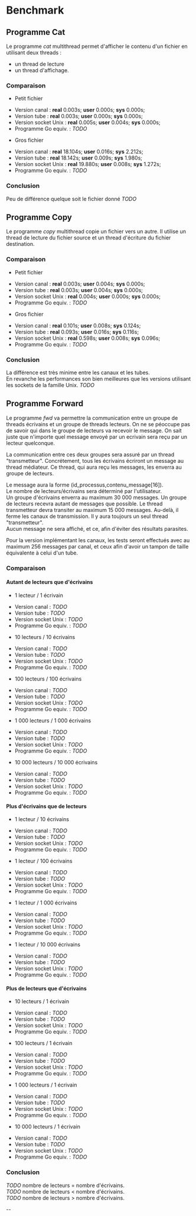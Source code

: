 # Benchmark #

## Programme Cat ##

  Le programme *cat* multithread permet d'afficher le contenu d'un fichier
  en utilisant deux threads :
  - un thread de lecture
  - un thread d'affichage.


### Comparaison ###

- Petit fichier

 * Version canal        : **real** 0.003s; **user**  0.000s; **sys**	0.000s;
 * Version tube         : **real** 0.003s; **user**  0.000s; **sys**	0.000s;
 * Version socket Unix  : **real** 0.005s; **user**  0.004s; **sys**    0.000s;
 * Programme Go equiv.  : *TODO*


- Gros fichier

 * Version canal        : **real** 18.104s; **user**	0.016s; **sys**	2.212s;
 * Version tube         : **real** 18.142s; **user**	0.009s; **sys**	1.980s;
 * Version socket Unix  : **real** 19.880s; **user**    0.008s; **sys** 1.272s;
 * Programme Go equiv.  : *TODO*


### Conclusion ###

Peu de différence quelque soit le fichier donné
*TODO*

## Programme Copy ##

Le programme *copy* multithread copie un fichier vers un autre.
Il utilise un thread de lecture du fichier source et un
thread d'écriture du fichier destination.

### Comparaison ###

- Petit fichier

 * Version canal        : **real** 0.003s; **user**	0.004s; **sys**	0.000s;
 * Version tube         : **real** 0.003s; **user** 0.004s; **sys** 0.000s;
 * Version socket Unix  : **real** 0.004s; **user** 0.000s; **sys** 0.000s;
 * Programme Go equiv.  : *TODO*


- Gros fichier

 * Version canal        : **real** 0.101s; **user**	0.008s; **sys**	0.124s;
 * Version tube         : **real** 0.093s; **user** 0.016s; **sys** 0.116s;
 * Version socket Unix  : **real** 0.598s; **user** 0.008s; **sys** 0.096s;
 * Programme Go equiv.  : *TODO*


### Conclusion ###

La différence est très minime entre les canaux et les tubes.  
En revanche les performances son bien meilleures que
les versions utilisant les sockets de la famille Unix. *TODO*


## Programme Forward ##

  Le programme *fwd* va permettre la communication entre
un groupe de threads écrivains et un groupe de threads lecteurs.
On ne se péoccupe pas de savoir qui dans le groupe de lecteurs va recevoir
le message. On sait juste que n'importe quel message envoyé par un ecrivain
sera reçu par un lecteur quelconque.

La communication entre ces deux groupes sera assuré par un
thread "transmetteur". Concrétement, tous les écrivains écriront un message
au thread médiateur. Ce thread, qui aura reçu les messages,
les enverra au groupe de lecteurs.

Le message aura la forme (id_processus,contenu_message[16]).  
Le nombre de lecteurs/écrivains sera déterminé par l'utilisateur.  
Un groupe d'écrivains enverra au maximum 30 000 messages.
Un groupe de lecteurs recevra autant de messages que possible.
Le thread transmetteur devra transiter au maximum 15 000 messages.
Au-delà, il ferme les canaux de transmission.
Il y aura toujours un seul thread "transmetteur".  
Aucun message ne sera affiché, et ce, afin d'éviter des résultats parasites.

Pour la version implémentant les canaux, les tests seront effectués avec
au maximum 256 messages par canal, et ceux afin d'avoir
un tampon de taille équivalente à celui d'un tube.


### Comparaison ###

#### Autant de lecteurs que d'écrivains ####

 - 1 lecteur / 1 écrivain

 * Version canal        : *TODO*
 * Version tube         : *TODO*
 * Version socket Unix  : *TODO*
 * Programme Go equiv.  : *TODO*

 - 10 lecteurs / 10 écrivains

 * Version canal        : *TODO*
 * Version tube         : *TODO*
 * Version socket Unix  : *TODO*
 * Programme Go equiv.  : *TODO*

 - 100 lecteurs / 100 écrivains

 * Version canal        : *TODO*
 * Version tube         : *TODO*
 * Version socket Unix  : *TODO*
 * Programme Go equiv.  : *TODO*

 - 1 000 lecteurs / 1 000 écrivains

 * Version canal        : *TODO*
 * Version tube         : *TODO*
 * Version socket Unix  : *TODO*
 * Programme Go equiv.  : *TODO*

 - 10 000 lecteurs / 10 000 écrivains

 * Version canal        : *TODO*
 * Version tube         : *TODO*
 * Version socket Unix  : *TODO*
 * Programme Go equiv.  : *TODO*


#### Plus d'écrivains que de lecteurs ####

 - 1 lecteur / 10 écrivains

 * Version canal        : *TODO*
 * Version tube         : *TODO*
 * Version socket Unix  : *TODO*
 * Programme Go equiv.  : *TODO*

 - 1 lecteur / 100 écrivains

 * Version canal        : *TODO*
 * Version tube         : *TODO*
 * Version socket Unix  : *TODO*
 * Programme Go equiv.  : *TODO*

 - 1 lecteur / 1 000 écrivains

 * Version canal        : *TODO*
 * Version tube         : *TODO*
 * Version socket Unix  : *TODO*
 * Programme Go equiv.  : *TODO*

 - 1 lecteur / 10 000 écrivains

 * Version canal        : *TODO*
 * Version tube         : *TODO*
 * Version socket Unix  : *TODO*
 * Programme Go equiv.  : *TODO*


#### Plus de lecteurs que d'écrivains ####

 - 10 lecteurs / 1 écrivain

 * Version canal        : *TODO*
 * Version tube         : *TODO*
 * Version socket Unix  : *TODO*
 * Programme Go equiv.  : *TODO*

 - 100 lecteurs / 1 écrivain

 * Version canal        : *TODO*
 * Version tube         : *TODO*
 * Version socket Unix  : *TODO*
 * Programme Go equiv.  : *TODO*

 - 1 000 lecteurs / 1 écrivain

 * Version canal        : *TODO*
 * Version tube         : *TODO*
 * Version socket Unix  : *TODO*
 * Programme Go equiv.  : *TODO*

 - 10 000 lecteurs / 1 écrivain

 * Version canal        : *TODO*
 * Version tube         : *TODO*
 * Version socket Unix  : *TODO*
 * Programme Go equiv.  : *TODO*


### Conclusion ###

*TODO* nombre de lecteurs = nombre d'écrivains.  
*TODO* nombre de lecteurs < nombre d'écrivains.  
*TODO* nombre de lecteurs > nombre d'écrivains.  










--
